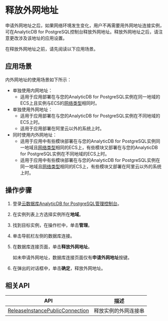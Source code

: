# 释放外网地址

申请外网地址之后，如果网络环境发生变化，用户不再需要用外网地址连接实例，可在AnalyticDB for PostgreSQL控制台释放外网地址。释放外网地址之后，请注意更改涉及该地址的应用设置。

在释放外网地址之前，请先阅读以下应用场景。

## 应用场景

内外网地址的使用场景如下所示：

-   单独使用内网地址：
    -   适用于应用部署在与您的AnalyticDB for PostgreSQL实例在同一地域的ECS上且实例与ECS的[网络类型](/cn.zh-CN/常见问题/如何切换网络类型？.md)相同时。
-   单独使用外网地址：
    -   适用于应用部署在与您的AnalyticDB for PostgreSQL实例在不同地域的ECS上时。
    -   适用于应用部署在阿里云以外的系统上时。
-   同时使用内外网地址：
    -   适用于应用中有些模块部署在与您的AnalyticDB for PostgreSQL实例同一地域且[网络类型](/cn.zh-CN/常见问题/如何切换网络类型？.md)相同的ECS上，有些模块又部署在与您的AnalyticDB for PostgreSQL实例在不同地域的ECS上时。
    -   适用于应用中有些模块部署在与您的AnalyticDB for PostgreSQL实例在同一地域且[网络类型](/cn.zh-CN/常见问题/如何切换网络类型？.md)相同的ECS上，有些模块又部署在阿里云以外的系统上时。

## 操作步骤

1.  登录[云数据库AnalyticDB for PostgreSQL管理控制台](https://gpdb.console.aliyun.com)。
2.  在实例列表上方选择实例所在**地域**。
3.  找到目标实例，在操作栏中，单击**管理**。
4.  单击导航栏左侧的数据库连接。
5.  在数据库连接页面，单击**释放外网地址**。

    如未申请外网地址，数据库连接页面仅有**申请外网地址**按键。

6.  在弹出的对话框中，单击**确定**，释放外网地址。

## 相关API

|API|描述|
|---|--|
|[ReleaseInstancePublicConnection](/cn.zh-CN/API参考/网络管理/ReleaseInstancePublicConnection.md)|释放实例的外网连接串|

